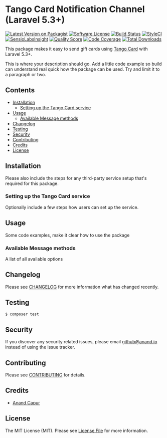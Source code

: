 # Tango Card Notification Channel (Laravel 5.3+)

[![Latest Version on Packagist](https://img.shields.io/packagist/v/laravel-notification-channels/tangocard.svg?style=flat-square)](https://packagist.org/packages/laravel-notification-channels/tangocard)
[![Software License](https://img.shields.io/badge/license-MIT-brightgreen.svg?style=flat-square)](LICENSE.md)
[![Build Status](https://img.shields.io/travis/laravel-notification-channels/tangocard/master.svg?style=flat-square)](https://travis-ci.org/laravel-notification-channels/tangocard)
[![StyleCI](https://styleci.io/repos/:style_ci_id/shield)](https://styleci.io/repos/:style_ci_id)
[![SensioLabsInsight](https://img.shields.io/sensiolabs/i/:sensio_labs_id.svg?style=flat-square)](https://insight.sensiolabs.com/projects/:sensio_labs_id)
[![Quality Score](https://img.shields.io/scrutinizer/g/laravel-notification-channels/tangocard.svg?style=flat-square)](https://scrutinizer-ci.com/g/laravel-notification-channels/tangocard)
[![Code Coverage](https://img.shields.io/scrutinizer/coverage/g/laravel-notification-channels/tangocard/master.svg?style=flat-square)](https://scrutinizer-ci.com/g/laravel-notification-channels/tangocard/?branch=master)
[![Total Downloads](https://img.shields.io/packagist/dt/laravel-notification-channels/tangocard.svg?style=flat-square)](https://packagist.org/packages/laravel-notification-channels/tangocard)

This package makes it easy to send gift cards using [Tango Card](https://www.tangocard.com/gift-card-api/) with Laravel 5.3+.

This is where your description should go. Add a little code example so build can understand real quick how the package can be used. Try and limit it to a paragraph or two.



## Contents

- [Installation](#installation)
	- [Setting up the Tango Card service](#setting-up-the-TangoCard-service)
- [Usage](#usage)
	- [Available Message methods](#available-message-methods)
- [Changelog](#changelog)
- [Testing](#testing)
- [Security](#security)
- [Contributing](#contributing)
- [Credits](#credits)
- [License](#license)


## Installation

Please also include the steps for any third-party service setup that's required for this package.

### Setting up the Tango Card service

Optionally include a few steps how users can set up the service.

## Usage

Some code examples, make it clear how to use the package

### Available Message methods

A list of all available options

## Changelog

Please see [CHANGELOG](CHANGELOG.md) for more information what has changed recently.

## Testing

``` bash
$ composer test
```

## Security

If you discover any security related issues, please email github@anand.io instead of using the issue tracker.

## Contributing

Please see [CONTRIBUTING](CONTRIBUTING.md) for details.

## Credits

- [Anand Capur](https://github.com/arcdigital)

## License

The MIT License (MIT). Please see [License File](LICENSE.md) for more information.
